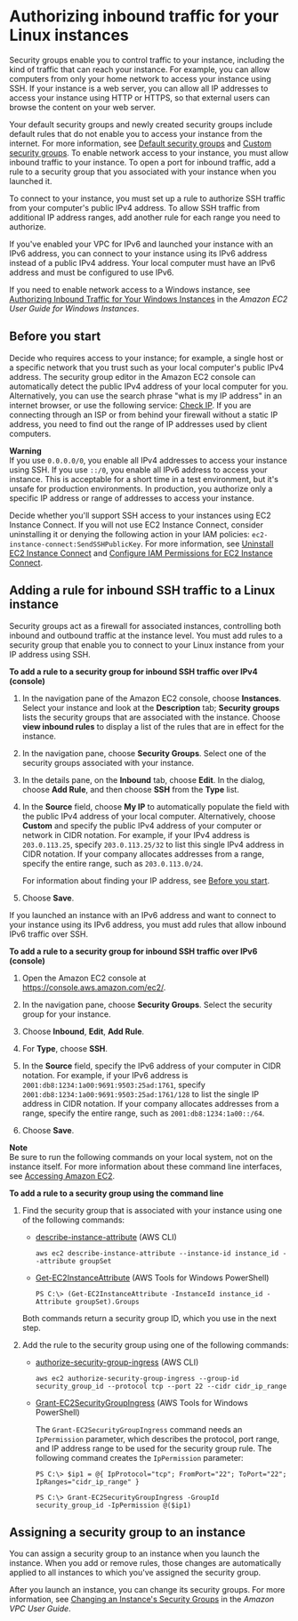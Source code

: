 # Authorizing inbound traffic for your Linux instances<a name="authorizing-access-to-an-instance"></a>

Security groups enable you to control traffic to your instance, including the kind of traffic that can reach your instance\. For example, you can allow computers from only your home network to access your instance using SSH\. If your instance is a web server, you can allow all IP addresses to access your instance using HTTP or HTTPS, so that external users can browse the content on your web server\.

Your default security groups and newly created security groups include default rules that do not enable you to access your instance from the internet\. For more information, see [Default security groups](ec2-security-groups.md#default-security-group) and [Custom security groups](ec2-security-groups.md#creating-your-own-security-groups)\. To enable network access to your instance, you must allow inbound traffic to your instance\. To open a port for inbound traffic, add a rule to a security group that you associated with your instance when you launched it\.

To connect to your instance, you must set up a rule to authorize SSH traffic from your computer's public IPv4 address\. To allow SSH traffic from additional IP address ranges, add another rule for each range you need to authorize\.

If you've enabled your VPC for IPv6 and launched your instance with an IPv6 address, you can connect to your instance using its IPv6 address instead of a public IPv4 address\. Your local computer must have an IPv6 address and must be configured to use IPv6\.

If you need to enable network access to a Windows instance, see [Authorizing Inbound Traffic for Your Windows Instances](https://docs.aws.amazon.com/AWSEC2/latest/WindowsGuide/authorizing-access-to-an-instance.html) in the *Amazon EC2 User Guide for Windows Instances*\.

## Before you start<a name="authorizing-access-prereqs"></a>

Decide who requires access to your instance; for example, a single host or a specific network that you trust such as your local computer's public IPv4 address\. The security group editor in the Amazon EC2 console can automatically detect the public IPv4 address of your local computer for you\. Alternatively, you can use the search phrase "what is my IP address" in an internet browser, or use the following service: [Check IP](http://checkip.amazonaws.com/)\. If you are connecting through an ISP or from behind your firewall without a static IP address, you need to find out the range of IP addresses used by client computers\.

**Warning**  
If you use `0.0.0.0/0`, you enable all IPv4 addresses to access your instance using SSH\. If you use `::/0`, you enable all IPv6 address to access your instance\. This is acceptable for a short time in a test environment, but it's unsafe for production environments\. In production, you authorize only a specific IP address or range of addresses to access your instance\.

Decide whether you'll support SSH access to your instances using EC2 Instance Connect\. If you will not use EC2 Instance Connect, consider uninstalling it or denying the following action in your IAM policies: `ec2-instance-connect:SendSSHPublicKey`\. For more information, see [Uninstall EC2 Instance Connect](ec2-instance-connect-uninstall.md) and [Configure IAM Permissions for EC2 Instance Connect](ec2-instance-connect-set-up.md#ec2-instance-connect-configure-IAM-role)\.

## Adding a rule for inbound SSH traffic to a Linux instance<a name="add-rule-authorize-access"></a>

Security groups act as a firewall for associated instances, controlling both inbound and outbound traffic at the instance level\. You must add rules to a security group that enable you to connect to your Linux instance from your IP address using SSH\.

**To add a rule to a security group for inbound SSH traffic over IPv4 \(console\)**

1. In the navigation pane of the Amazon EC2 console, choose **Instances**\. Select your instance and look at the **Description** tab; **Security groups** lists the security groups that are associated with the instance\. Choose **view inbound rules** to display a list of the rules that are in effect for the instance\.

1. In the navigation pane, choose **Security Groups**\. Select one of the security groups associated with your instance\.

1. In the details pane, on the **Inbound** tab, choose **Edit**\. In the dialog, choose **Add Rule**, and then choose **SSH** from the **Type** list\.

1. In the **Source** field, choose **My IP** to automatically populate the field with the public IPv4 address of your local computer\. Alternatively, choose **Custom** and specify the public IPv4 address of your computer or network in CIDR notation\. For example, if your IPv4 address is `203.0.113.25`, specify `203.0.113.25/32` to list this single IPv4 address in CIDR notation\. If your company allocates addresses from a range, specify the entire range, such as `203.0.113.0/24`\.

   For information about finding your IP address, see [Before you start](#authorizing-access-prereqs)\.

1. Choose **Save**\.

If you launched an instance with an IPv6 address and want to connect to your instance using its IPv6 address, you must add rules that allow inbound IPv6 traffic over SSH\.

**To add a rule to a security group for inbound SSH traffic over IPv6 \(console\)**

1. Open the Amazon EC2 console at [https://console\.aws\.amazon\.com/ec2/](https://console.aws.amazon.com/ec2/)\.

1. In the navigation pane, choose **Security Groups**\. Select the security group for your instance\.

1. Choose **Inbound**, **Edit**, **Add Rule**\.

1. For **Type**, choose **SSH**\.

1. In the **Source** field, specify the IPv6 address of your computer in CIDR notation\. For example, if your IPv6 address is `2001:db8:1234:1a00:9691:9503:25ad:1761`, specify `2001:db8:1234:1a00:9691:9503:25ad:1761/128` to list the single IP address in CIDR notation\. If your company allocates addresses from a range, specify the entire range, such as `2001:db8:1234:1a00::/64`\.

1. Choose **Save**\.

**Note**  
Be sure to run the following commands on your local system, not on the instance itself\. For more information about these command line interfaces, see [Accessing Amazon EC2](concepts.md#access-ec2)\.

**To add a rule to a security group using the command line**

1. Find the security group that is associated with your instance using one of the following commands:
   + [describe\-instance\-attribute](https://docs.aws.amazon.com/cli/latest/reference/ec2/describe-instance-attribute.html) \(AWS CLI\)

     ```
     aws ec2 describe-instance-attribute --instance-id instance_id --attribute groupSet
     ```
   + [Get\-EC2InstanceAttribute](https://docs.aws.amazon.com/powershell/latest/reference/items/Get-EC2InstanceAttribute.html) \(AWS Tools for Windows PowerShell\)

     ```
     PS C:\> (Get-EC2InstanceAttribute -InstanceId instance_id -Attribute groupSet).Groups
     ```

   Both commands return a security group ID, which you use in the next step\.

1. Add the rule to the security group using one of the following commands:
   + [authorize\-security\-group\-ingress](https://docs.aws.amazon.com/cli/latest/reference/ec2/authorize-security-group-ingress.html) \(AWS CLI\)

     ```
     aws ec2 authorize-security-group-ingress --group-id security_group_id --protocol tcp --port 22 --cidr cidr_ip_range
     ```
   + [Grant\-EC2SecurityGroupIngress](https://docs.aws.amazon.com/powershell/latest/reference/items/Grant-EC2SecurityGroupIngress.html) \(AWS Tools for Windows PowerShell\)

     The `Grant-EC2SecurityGroupIngress` command needs an `IpPermission` parameter, which describes the protocol, port range, and IP address range to be used for the security group rule\. The following command creates the `IpPermission` parameter:

     ```
     PS C:\> $ip1 = @{ IpProtocol="tcp"; FromPort="22"; ToPort="22"; IpRanges="cidr_ip_range" }
     ```

     ```
     PS C:\> Grant-EC2SecurityGroupIngress -GroupId security_group_id -IpPermission @($ip1)
     ```

## Assigning a security group to an instance<a name="assign-security-group-to-instance"></a>

You can assign a security group to an instance when you launch the instance\. When you add or remove rules, those changes are automatically applied to all instances to which you've assigned the security group\.

After you launch an instance, you can change its security groups\. For more information, see [Changing an Instance's Security Groups](https://docs.aws.amazon.com/vpc/latest/userguide/VPC_SecurityGroups.html#SG_Changing_Group_Membership) in the *Amazon VPC User Guide*\.